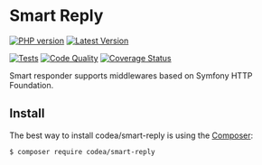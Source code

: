 # Smart Reply

[![PHP version](https://img.shields.io/packagist/php-v/termyn/smart-reply?style=flat-square)](http://php.net)
[![Latest Version](https://img.shields.io/packagist/v/termyn/smart-reply?style=flat-square)](https://packagist.org/packages/codea/smart-reply)

[![Tests](https://github.com/termyn/smart-reply/actions/workflows/tests.yml/badge.svg)](https://github.com/termyn/smart-reply/actions/workflows/tests.yml)
[![Code Quality](https://scrutinizer-ci.com/g/termyn/smart-reply/badges/quality-score.png?b=master)](https://scrutinizer-ci.com/g/termyn/smart-reply/?branch=master)
[![Coverage Status](https://coveralls.io/repos/github/termyn/smart-reply/badge.svg?branch=master)](https://coveralls.io/github/termyn/smart-reply?branch=master)

Smart responder supports middlewares based on Symfony HTTP Foundation.

Install
------------

The best way to install codea/smart-reply is using the [Composer](http://getcomposer.org/):

```sh
$ composer require codea/smart-reply
```
